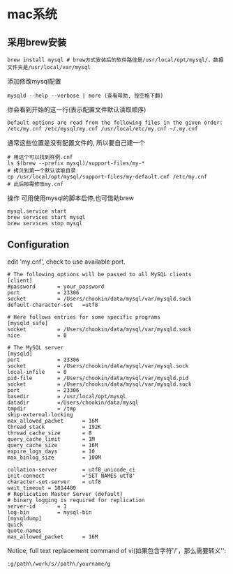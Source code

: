 # mac系统

## 采用brew安装

    brew install mysql # brew方式安装后的软件路径是/usr/local/opt/mysql/，数据文件夹是/usr/local/var/mysql
添加修改mysql配置

    mysqld --help --verbose | more (查看帮助, 按空格下翻)
你会看到开始的这一行(表示配置文件默认读取顺序)

    Default options are read from the following files in the given order:
    /etc/my.cnf /etc/mysql/my.cnf /usr/local/etc/my.cnf ~/.my.cnf
通常这些位置是没有配置文件的, 所以要自己建一个

    # 用这个可以找到样例.cnf
    ls $(brew --prefix mysql)/support-files/my-*
    # 拷贝到第一个默认读取目录
    cp /usr/local/opt/mysql/support-files/my-default.cnf /etc/my.cnf
    # 此后按需修改my.cnf

操作
可用使用mysql的脚本启停,也可借助brew

    mysql.service start
    brew services start mysql
    brew services stop mysql
## Configuration
edit 'my.cnf', check to use available port.

```shell
# The following options will be passed to all MySQL clients
[client]
#password       = your_password
port            = 23306
socket          = /Users/chookin/data/mysql/var/mysqld.sock
default-character-set   =utf8

# Here follows entries for some specific programs
[mysqld_safe]
socket          = /Users/chookin/data/mysql/var/mysqld.sock
nice            = 0

# The MySQL server
[mysqld]
port            = 23306
socket          = /Users/chookin/data/mysql/var/mysql.sock
local-infile    = 0
pid-file        = /Users/chookin/data/mysql/var/mysqld.pid
socket          = /Users/chookin/data/mysql/var/mysqld.sock
port            = 23306
basedir         = /usr/local/opt/mysql
datadir         =/Users/chookin/data/mysql
tmpdir          = /tmp
skip-external-locking
max_allowed_packet      = 16M
thread_stack            = 192K
thread_cache_size       = 8
query_cache_limit       = 1M
query_cache_size        = 16M
expire_logs_days        = 10
max_binlog_size         = 100M

collation-server        = utf8_unicode_ci
init-connect            ='SET NAMES utf8'
character-set-server    = utf8
wait_timeout = 1814400
# Replication Master Server (default)
# binary logging is required for replication
server-id       = 1
log-bin         = mysql-bin
[mysqldump]
quick
quote-names
max_allowed_packet      = 16M
```

Notice, full text replacement command of vi(如果包含字符'/'，那么需要转义'\':
```shell
:g/path\/work/s//path\/yourname/g
```

